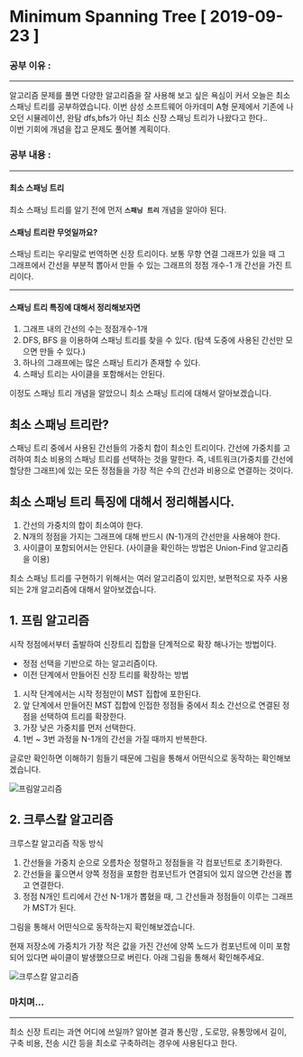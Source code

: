 # Minimum Spanning Tree [ 2019-09-23 ]

### 공부 이유 : 
------------------------
알고리즘 문제를 풀면 다양한 알고리즘을 잘 사용해 보고 싶은 욕심이 커서 오늘은 최소 스패닝 트리를 공부하였습니다.
이번 삼성 소프트웨어 아카데미 A형 문제에서 기존에 나오던 시뮬레이션, 완탐 dfs,bfs가 아닌 최소 신장 스패닝 트리가 나왔다고 한다.. <br>
이번 기회에 개념을 잡고 문제도 풀어볼 계획이다.

### 공부 내용 :
-------------------------
#### 최소 스패닝 트리 
최소 스패닝 트리를 알기 전에 먼저 <strong>`스패닝 트리`</strong> 개념을 알아야 된다.

#### 스패닝 트리란 무엇일까요?
스패닝 트리는 우리말로 번역하면 신장 트리이다. 보통 무향 연결 그래프가 있을 때 그 그래프에서 간선을 부분적 뽑아서 만들 수 있는 그래프의 정점 개수-1 개 간선을 가진 트리이다.

-------------------------------

#### 스패닝 트리 특징에 대해서 정리해보자면
  1. 그래프 내의 간선의 수는 정점개수-1개
  2. DFS, BFS 을 이용하여 스패닝 트리를 찾을 수 있다. (탐색 도중에 사용된 간선만 모으면 만들 수 있다.)
  3. 하나의 그래프에는 많은 스패닝 트리가 존재할 수 있다.
  4. 스패닝 트리는 사이클을 포함해서는 안된다.

이정도 스패닝 트리 개념을 알았으니 최소 스패닝 트리에 대해서 알아보겠습니다.

## 최소 스패닝 트리란?
스패닝 트리 중에서 사용된 간선들의 가중치 합이 최소인 트리이다.
간선에 가중치를 고려하여 최소 비용의 스패닝 트리를 선택하는 것을 말한다.
즉, 네트워크(가중치를 간선에 할당한 그래프)에 있는 모든 정점들을 가장 적은 수의 간선과 비용으로 연결하는 것이다.

## 최소 스패닝 트리 특징에 대해서 정리해봅시다.
1. 간선의 가중치의 합이 최소여야 한다.
2. N개의 정점을 가지는 그래프에 대해 반드시 (N-1)개의 간선만을 사용해야 한다.
3. 사이클이 포함되어서는 안된다. (사이클을 확인하는 방법은 Union-Find 알고리즘을 이용)


최소 스패닝 트리를 구현하기 위해서는 여러 알고리즘이 있지만, 보편적으로 자주 사용되는 2개 알고리즘에 대해서 알아보겠습니다.

## 1. 프림 알고리즘

시작 정점에서부터 출발하여 신장트리 집합을 단계적으로 확장 해나가는 방법이다.
 - 정점 선택을 기반으로 하는 알고리즘이다.
 - 이전 단계에서 만들어진 신장 트리를 확장하는 방법
 
  1. 시작 단계에서는 시작 정점만이 MST 집합에 포한된다.
  2. 앞 단계에서 만들어진 MST 집합에 인접한 정점들 중에서 최소 간선으로 연결된 정점을 선택하여 트리를 확장한다.
  3. 가장 낮은 가중치를 먼저 선택한다.
  4. 1번 ~ 3번 과정을 N-1개의 간선을 가질 때까지 반복한다.
  
  글로만 확인하면 이해하기 힘들기 때문에 그림을 통해서 어떤식으로 동작하는 확인해보겠습니다.
  
  
  ![프림알고리즘](https://user-images.githubusercontent.com/35329247/65436033-6f77f200-de5c-11e9-8065-d2e478c723ff.gif)
  



## 2. 크루스칼 알고리즘

크루스칼 알고리즘 작동 방식
1. 간선들을 가중치 순으로 오름차순 정렬하고 정점들을 각 컴포넌트로 초기화한다.
2. 간선들을 훑으면서 양쪽 정점을 포함한 컴포넌트가 연결되어 있지 않으면 간선을 뽑고 연결한다.
3. 정점 N개인 트리에서 간선 N-1개가 뽑혔을 때, 그 간선들과 정점들이 이루는 그래프가 MST가 된다.

그림을 통해서 어떤식으로 동작하는지 확인해보겠습니다.

현재 저장소에 가중치가 가장 적은 값을 가진 간선에 양쪽 노드가 컴포넌트에 이미 포함되어 있다면 싸이클이 발생했으므로 버린다.
아래 그림을 통해서 확인해주세요.

![크루스칼 알고리즘](https://user-images.githubusercontent.com/35329247/65437765-5886cf00-de5f-11e9-91d4-eed97abc806e.gif)



### 마치며...
------------------------------
최소 신장 트리는 과연 어디에 쓰일까? 알아본 결과 통신망 , 도로망, 유통망에서 길이, 구축 비용, 전송 시간 등을
 최소로 구축하려는 경우에 사용된다고 한다.
 



